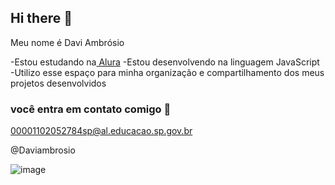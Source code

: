 ## Hi there 👋

Meu nome é Davi Ambrósio

-Estou estudando na[ Alura](https://www.alura.com.br)
-Estou desenvolvendo na linguagem JavaScript
-Utilizo esse espaço para minha organização e compartilhamento dos meus projetos desenvolvidos

### você entra em contato comigo 📧

00001102052784sp@al.educacao.sp.gov.br

@Daviambrosio

![image](https://github.com/user-attachments/assets/63855f52-f778-4998-b2f9-1a1dd8f713ab)

